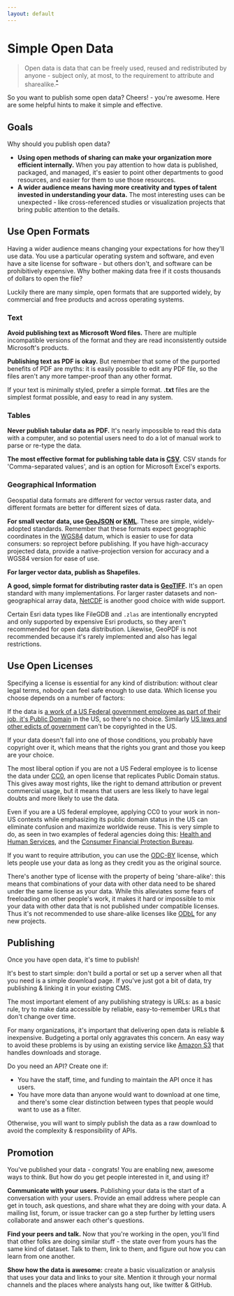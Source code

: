 ```yaml
---
layout: default
---
```


# Simple Open Data

> Open data is data that can be freely used, reused and redistributed by anyone - subject only, at most, to the requirement to attribute and sharealike.<sup><a href='http://opendatahandbook.org/en/what-is-open-data/'>*</a></sup>

So you want to publish some open data? Cheers! - you're awesome. Here are some
helpful hints to make it simple and effective.

## Goals

Why should you publish open data?

* **Using open methods of sharing can make your organization more efficient internally.** When you pay attention to how data is published, packaged, and managed, it's easier to point other departments to good resources, and easier for them to use those resources.
* **A wider audience means having more creativity and types of talent invested in understanding your data.** The most interesting uses can be unexpected - like cross-referenced studies or visualization projects that bring public attention to the details.

## Use Open Formats

Having a wider audience means changing your expectations for how they'll use data. You use a particular operating system and software, and even have a site license for software - but others don't, and software can be prohibitively expensive. Why bother making data free if it costs thousands of dollars to open the file?

Luckily there are many simple, open formats that are supported widely, by commercial and free products and across operating systems.

### Text

**Avoid publishing text as Microsoft Word files.** There are multiple incompatible versions of the format and they are read inconsistently outside Microsoft's products.

**Publishing text as PDF is okay.** But remember that some of the purported benefits of PDF are myths: it is easily possible to edit any PDF file, so the files aren't any more tamper-proof than any other format.

If your text is minimally styled, prefer a simple format. **.txt** files are the simplest format possible, and easy to read in any system.

### Tables

**Never publish tabular data as PDF.** It's nearly impossible to read this data with a computer, and so potential users need to do a lot of manual work to parse or re-type the data.

**The most effective format for publishing table data is [CSV](http://en.wikipedia.org/wiki/Comma-separated_values)**. CSV stands for 'Comma-separated values', and is an option for Microsoft Excel's exports.

### Geographical Information

Geospatial data formats are different for vector versus raster data, and different formats are better for different sizes of data.

**For small vector data, use [GeoJSON](http://geojson.org/) or [KML](http://developers.google.com/kml/documentation/)**. These are simple, widely-adopted standards. Remember that these formats expect geographic coordinates in the [WGS84](http://en.wikipedia.org/wiki/World_Geodetic_System) datum, which is easier to use for data consumers: so reproject before publishing. If you have high-accuracy projected data, provide a native-projection version for accuracy and a WGS84 version for ease of use.

**For larger vector data, publish as Shapefiles.**

**A good, simple format for distributing raster data is [GeoTIFF](http://en.wikipedia.org/wiki/GeoTIFF).** It's an open standard with many implementations. For larger raster datasets and non-geographical array data, [NetCDF](https://en.wikipedia.org/wiki/NetCDF) is another good choice with wide support.

Certain Esri data types like FileGDB and `.zlas` are intentionally encrypted and only supported by expensive Esri products, so they aren't recommended for open data distribution. Likewise, GeoPDF is not recommended because it's rarely implemented and also has legal restrictions.

## Use Open Licenses

Specifying a license is essential for any kind of distribution: without clear legal terms, nobody can feel safe enough to use data. Which license you choose depends on a number of factors:

If the data is [a work of a US Federal government employee as part of their job, it's Public Domain](http://en.wikipedia.org/wiki/Work_of_the_United_States_Government) in the US, so there's no choice. Similarly [US laws and other edicts of government](http://en.wikipedia.org/wiki/Edict_of_government) can't be copyrighted in the US.

If your data doesn't fall into one of those conditions, you probably have copyright over it, which means that the rights you grant and those you keep are your choice.

The most liberal option if you are not a US Federal employee is to license the data under [CC0](http://creativecommons.org/publicdomain/zero/1.0/), an open license that replicates Public Domain status. This gives away most rights, like the right to demand attribution or prevent commercial usage, but it means that users are less likely to have legal doubts and more likely to use the data.

Even if you are a US federal employee, applying CC0 to your work in non-US contexts while emphasizing its public domain status in the US can eliminate confusion and maximize worldwide reuse. This is very simple to do, as seen in two examples of federal agencies doing this: [Health and Human Services](https://github.com/HHS/ckanext-datajson#credit--copying), and the [Consumer Financial Protection Bureau](https://github.com/cfpb/qu/blob/master/CONTRIBUTING.md).

If you want to require attribution, you can use the [ODC-BY](http://opendatacommons.org/licenses/by/summary/) license, which lets people use your data as long as they credit you as the original source.

There's another type of license with the property of being 'share-alike': this means that combinations of your data with other data need to be shared under the same license as your data. While this alleviates some fears of freeloading on other people's work, it makes it hard or impossible to mix your data with other data that is not published under compatible licenses. Thus it's not recommended to use share-alike licenses like [ODbL](http://opendatacommons.org/licenses/odbl/) for any new projects.

## Publishing

Once you have open data, it's time to publish!

It's best to start simple: don't build a portal or set up a server when all that you need is a simple download page. If you've just got a bit of data, try publishing & linking it in your existing CMS.

The most important element of any publishing strategy is URLs: as a basic rule, try to make data accessible by reliable, easy-to-remember URLs that don't change over time.

For many organizations, it's important that delivering open data is reliable & inexpensive. Budgeting a portal only aggravates this concern. An easy way to avoid these problems is by using an existing service like [Amazon S3](http://aws.amazon.com/s3/) that handles downloads and storage.

Do you need an API? Create one if:

* You have the staff, time, and funding to maintain the API once it has users.
* You have more data than anyone would want to download at one time, and there's some clear distinction between types that people would want to use as a filter.

Otherwise, you will want to simply publish the data as a raw download to avoid the complexity & responsibility of APIs.

## Promotion

You've published your data - congrats! You are enabling new, awesome ways to think. But how do you get people interested in it, and using it?

**Communicate with your users.** Publishing your data is the start of a conversation with your users. Provide an email address where people can get in touch, ask questions, and share what they are doing with your data. A mailing list, forum, or issue tracker can go a step further by letting users collaborate and answer each other's questions.

**Find your peers and talk.** Now that you're working in the open, you'll find that other folks are doing similar stuff - the state over from yours has the same kind of dataset. Talk to them, link to them, and figure out how you can learn from one another.

**Show how the data is awesome:** create a basic visualization or analysis that uses your data and links to your site. Mention it through your normal channels and the places where analysts hang out, like twitter & GitHub.
